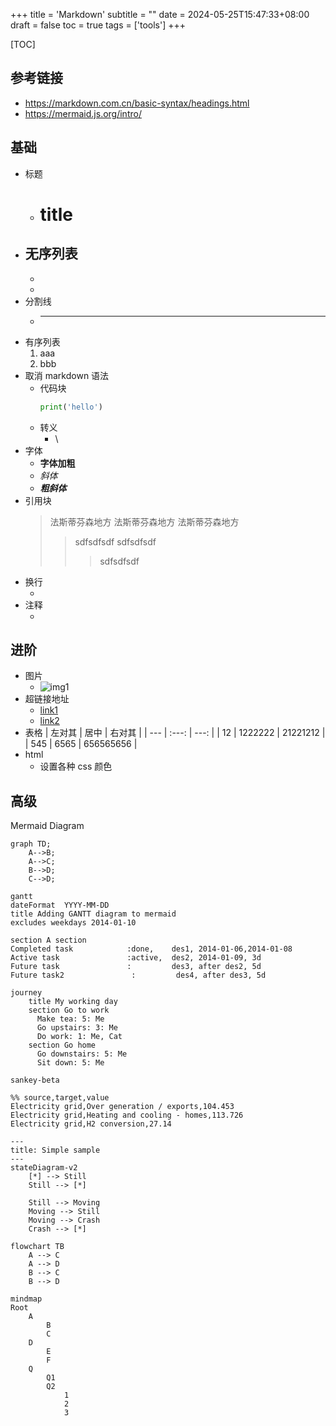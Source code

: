+++
title = 'Markdown'
subtitle = ""
date = 2024-05-25T15:47:33+08:00
draft = false
toc = true
tags = ['tools']
+++

[TOC]

## 参考链接

-   https://markdown.com.cn/basic-syntax/headings.html
-   https://mermaid.js.org/intro/

## 基础

-   标题
    -   # title
-   ## 无序列表
    -
    *
-   分割线
    -   ***
-   有序列表
    1. aaa
    1. bbb
-   取消 markdown 语法
    -   代码块
        ```python
        print('hello')
        ```
    -   转义
        -   \
-   字体
    - **字体加粗**
    - _斜体_
    - **_粗斜体_**
-   引用块
    > 法斯蒂芬森地方
    > 法斯蒂芬森地方
    > 法斯蒂芬森地方
    >> sdfsdfsdf
    >> sdfsdfsdf
    >>> sdfsdfsdf
-   换行
    -   <br>
-   注释
    -   <!--  fdgdfgfdgdf -->

## 进阶

-   图片
    -   ![img1](地址)
-   超链接地址
    -   [link1](地址)
    -   <a href="">link2</a>
-   表格
    | 左对其 | 居中 | 右对其 |
    | --- | :---: | ---: |
    | 12 | 1222222 | 21221212 |
    | 545 | 6565 | 656565656 |
-   html
    -   设置各种 css 颜色

## 高级

Mermaid Diagram

```mermaid
graph TD;
    A-->B;
    A-->C;
    B-->D;
    C-->D;

```

```mermaid
gantt
dateFormat  YYYY-MM-DD
title Adding GANTT diagram to mermaid
excludes weekdays 2014-01-10

section A section
Completed task            :done,    des1, 2014-01-06,2014-01-08
Active task               :active,  des2, 2014-01-09, 3d
Future task               :         des3, after des2, 5d
Future task2               :         des4, after des3, 5d

```

```mermaid
journey
    title My working day
    section Go to work
      Make tea: 5: Me
      Go upstairs: 3: Me
      Do work: 1: Me, Cat
    section Go home
      Go downstairs: 5: Me
      Sit down: 5: Me

```

```mermaid
sankey-beta

%% source,target,value
Electricity grid,Over generation / exports,104.453
Electricity grid,Heating and cooling - homes,113.726
Electricity grid,H2 conversion,27.14

```

```mermaid
---
title: Simple sample
---
stateDiagram-v2
    [*] --> Still
    Still --> [*]

    Still --> Moving
    Moving --> Still
    Moving --> Crash
    Crash --> [*]

```

```mermaid
flowchart TB
    A --> C
    A --> D
    B --> C
    B --> D

```

```mermaid
mindmap
Root
    A
        B
        C
    D
        E
        F
    Q
        Q1
        Q2
            1
            2
            3

```
